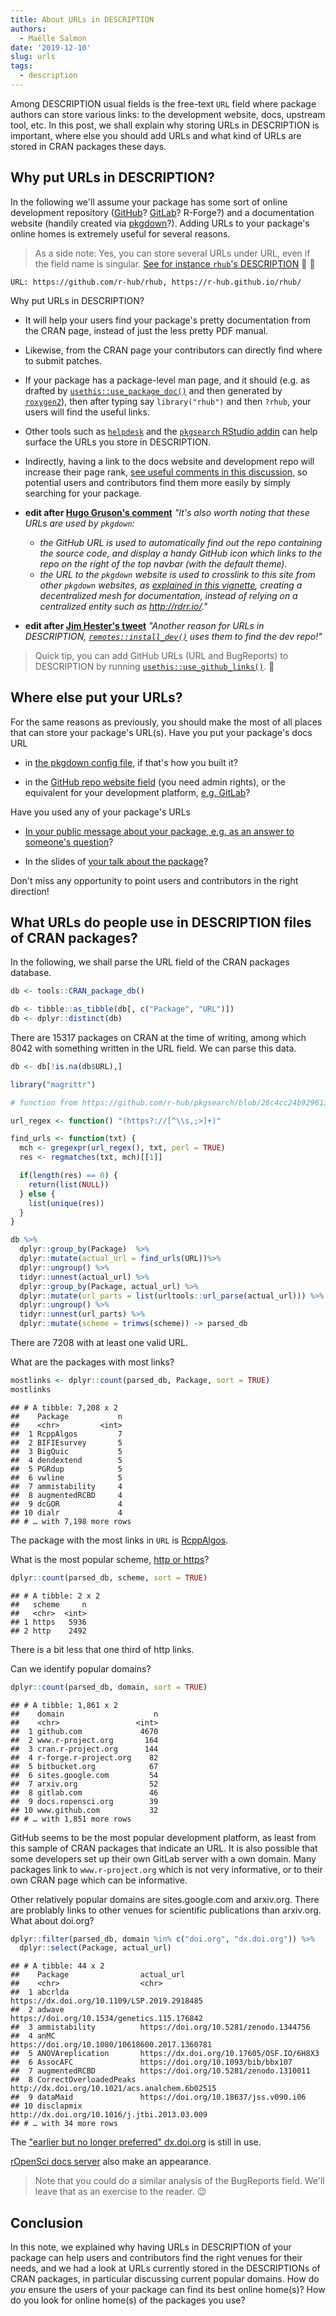 ```yaml
---
title: About URLs in DESCRIPTION
authors:
  - Maëlle Salmon
date: '2019-12-10'
slug: urls
tags:
  - description
---
```




Among DESCRIPTION usual fields is the free-text `URL` field where package authors can store various links: to the development website, docs, upstream tool, etc. In this post, we shall explain why storing URLs in DESCRIPTION is important, where else you should add URLs and what kind of URLs are stored in CRAN packages these days.

## Why put URLs in DESCRIPTION?

In the following we'll assume your package has some sort of online development repository ([GitHub](https://happygitwithr.com/big-picture.html)? [GitLab](https://gitlab.com/HeidiSeibold/setup-git-rstudio-gitlab#setup-git-rstudio-gitlab)? R-Forge?) and a documentation website (handily created via [pkgdown](https://pkgdown.r-lib.org/)?). Adding URLs to your package's online homes is extremely useful for several reasons.

> As a side note: Yes, you can store several URLs under URL, even if the field name is singular. [See for instance  `rhub`'s DESCRIPTION](https://github.com/r-hub/rhub/blob/c51e0704ae7011536757f151144415323f4d77b9/DESCRIPTION#L15) :link: :link:

```
URL: https://github.com/r-hub/rhub, https://r-hub.github.io/rhub/
```

Why put URLs in DESCRIPTION?

* It will help your users find your package's pretty documentation from the CRAN page, instead of just the less pretty PDF manual.

* Likewise, from the CRAN page your contributors can directly find where to submit patches. 

* If your package has a package-level man page, and it should (e.g. as drafted by [`usethis::use_package_doc()`](https://usethis.r-lib.org/reference/use_package_doc.html) and then generated by [`roxygen2`](https://roxygen2.r-lib.org/articles/rd.html#packages)), then after typing say `library("rhub")` and then `?rhub`, your users will find the useful links.

* Other tools such as [`helpdesk`](https://github.com/yonicd/helpdesk) and the [`pkgsearch` RStudio addin](https://r-hub.github.io/pkgsearch/reference/index.html#section-rstudio-addin) can help surface the URLs you store in DESCRIPTION.

* Indirectly, having a link to the docs website and development repo will increase their page rank, [see useful comments in this discussion](https://community.rstudio.com/t/pkgdown-site-seo/26706), so potential users and contributors find them more easily by simply searching for your package.

* __edit after [Hugo Gruson's comment](https://github.com/r-hub/blog/issues/47#issuecomment-564065538)__ *"It's also worth noting that these URLs are used by `pkgdown`:*

    - *the GitHub URL is used to automatically find out the repo containing the source code, and display a handy GitHub icon which links to the repo on the right of the top navbar (with the default theme).*
    - *the URL to the `pkgdown` website is used to crosslink to this site from other `pkgdown` websites, as [explained in this vignette](https://pkgdown.r-lib.org/articles/linking.html#across-packages), creating a decentralized mesh for documentation, instead of relying on a centralized entity such as http://rdrr.io/."*
    
* __edit after [Jim Hester's tweet](https://twitter.com/jimhester_/status/1204411373708611584)__ *"Another reason for URLs in DESCRIPTION, [`remotes::install_dev()`](https://remotes.r-lib.org/reference/install_dev.html) uses them to find the dev repo!"*


> Quick tip, you can add GitHub URLs (URL and BugReports) to DESCRIPTION by running [`usethis::use_github_links()`](https://usethis.r-lib.org/reference/use_github_links.html). :rocket:

## Where else put your URLs?

For the same reasons as previously, you should make the most of all places that can store your package's URL(s). Have you put your package's docs URL

* in [the pkgdown config file](https://pkgdown.r-lib.org/reference/build_site.html#yaml-config), if that's how you built it?

* in the [GitHub repo website field](https://stackoverflow.com/questions/7757751/how-do-you-change-a-repository-description-on-github) (you need admin rights), or the equivalent for your development platform, [e.g. GitLab](https://docs.gitlab.com/ee/user/project/settings/)?

Have you used any of your package's URLs

* [In your public message about your package, e.g. as an answer to someone's question](https://community.rstudio.com/t/pkgdown-site-seo/26706/6)?

* In the slides of [your talk about the package](https://www.tidyverse.org/blog/2018/07/carpe-talk/)?

Don't miss any opportunity to point users and contributors in the right direction!

## What URLs do people use in DESCRIPTION files of CRAN packages?

In the following, we shall parse the URL field of the CRAN packages database.


```r
db <- tools::CRAN_package_db()

db <- tibble::as_tibble(db[, c("Package", "URL")])
db <- dplyr::distinct(db)
```

There are 15317 packages on CRAN at the time of writing, among which 8042 with something written in the URL field. We can parse this data.


```r
db <- db[!is.na(db$URL),]

library("magrittr")

# function from https://github.com/r-hub/pkgsearch/blob/26c4cc24b9296135b6238adc7631bc5250509486/R/addin.R#L490-L496

url_regex <- function() "(https?://[^\\s,;>]+)"

find_urls <- function(txt) {
  mch <- gregexpr(url_regex(), txt, perl = TRUE)
  res <- regmatches(txt, mch)[[1]]

  if(length(res) == 0) {
    return(list(NULL))
  } else {
    list(unique(res))
  }
}

db %>%
  dplyr::group_by(Package)  %>%
  dplyr::mutate(actual_url = find_urls(URL))%>%
  dplyr::ungroup() %>%
  tidyr::unnest(actual_url) %>%
  dplyr::group_by(Package, actual_url) %>%
  dplyr::mutate(url_parts = list(urltools::url_parse(actual_url))) %>%
  dplyr::ungroup() %>%
  tidyr::unnest(url_parts) %>%
  dplyr::mutate(scheme = trimws(scheme)) -> parsed_db
```

There are 7208 with at least one valid URL.

What are the packages with most links?


```r
mostlinks <- dplyr::count(parsed_db, Package, sort = TRUE)
mostlinks
```

```
## # A tibble: 7,208 x 2
##    Package           n
##    <chr>         <int>
##  1 RcppAlgos         7
##  2 BIFIEsurvey       5
##  3 BigQuic           5
##  4 dendextend        5
##  5 PGRdup            5
##  6 vwline            5
##  7 ammistability     4
##  8 augmentedRCBD     4
##  9 dcGOR             4
## 10 dialr             4
## # … with 7,198 more rows
```

The package with the most links in `URL` is [RcppAlgos]( https://CRAN.R-project.org/package=RcppAlgos).

What is the most popular scheme, [http or https](https://howhttps.works/)? 


```r
dplyr::count(parsed_db, scheme, sort = TRUE)
```

```
## # A tibble: 2 x 2
##   scheme     n
##   <chr>  <int>
## 1 https   5936
## 2 http    2492
```

There is a bit less that one third of http links.

Can we identify popular domains?


```r
dplyr::count(parsed_db, domain, sort = TRUE)
```

```
## # A tibble: 1,861 x 2
##    domain                    n
##    <chr>                 <int>
##  1 github.com             4670
##  2 www.r-project.org       164
##  3 cran.r-project.org      144
##  4 r-forge.r-project.org    82
##  5 bitbucket.org            67
##  6 sites.google.com         54
##  7 arxiv.org                52
##  8 gitlab.com               46
##  9 docs.ropensci.org        39
## 10 www.github.com           32
## # … with 1,851 more rows
```

GitHub seems to be the most popular development platform, as least from this sample of CRAN packages that indicate an URL. It is also possible that some developers set up their own GitLab server with a own domain. 
Many packages link to `www.r-project.org` which is not very informative, or to their own CRAN page which can be informative. 

Other relatively popular domains are sites.google.com and arxiv.org. There are problably links to other venues for scientific publications than arxiv.org. What about doi.org? 


```r
dplyr::filter(parsed_db, domain %in% c("doi.org", "dx.doi.org")) %>%
  dplyr::select(Package, actual_url)
```

```
## # A tibble: 44 x 2
##    Package                actual_url                                    
##    <chr>                  <chr>                                         
##  1 abcrlda                https://dx.doi.org/10.1109/LSP.2019.2918485   
##  2 adwave                 https://doi.org/10.1534/genetics.115.176842   
##  3 ammistability          https://doi.org/10.5281/zenodo.1344756        
##  4 anMC                   https://doi.org/10.1080/10618600.2017.1360781 
##  5 ANOVAreplication       https://dx.doi.org/10.17605/OSF.IO/6H8X3      
##  6 AssocAFC               https://doi.org/10.1093/bib/bbx107            
##  7 augmentedRCBD          https://doi.org/10.5281/zenodo.1310011        
##  8 CorrectOverloadedPeaks http://dx.doi.org/10.1021/acs.analchem.6b02515
##  9 dataMaid               https://doi.org/10.18637/jss.v090.i06         
## 10 disclapmix             http://dx.doi.org/10.1016/j.jtbi.2013.03.009  
## # … with 34 more rows
```

The ["earlier but no longer preferred" dx.doi.org](https://www.doi.org/factsheets/DOIProxy.html) is still in use.

[rOpenSci docs server](https://ropensci.org/technotes/2019/06/07/ropensci-docs/) also make an appearance.

> Note that you could do a similar analysis of the BugReports field. We'll leave that as an exercise to the reader. :wink:

## Conclusion

In this note, we explained why having URLs in DESCRIPTION of your package can help users and contributors find the right venues for their needs, and we had a look at URLs currently stored in the DESCRIPTIONs of CRAN packages, in particular discussing current popular domains. How do _you_ ensure the users of your package can find its best online home(s)? How do you look for online home(s) of the packages you use?

